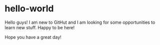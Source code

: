 # hello-world

Hello guys! I am new to GitHut and I am looking for some opportunities to learn new stuff. Happy to be here!

Hope you have a great day!
